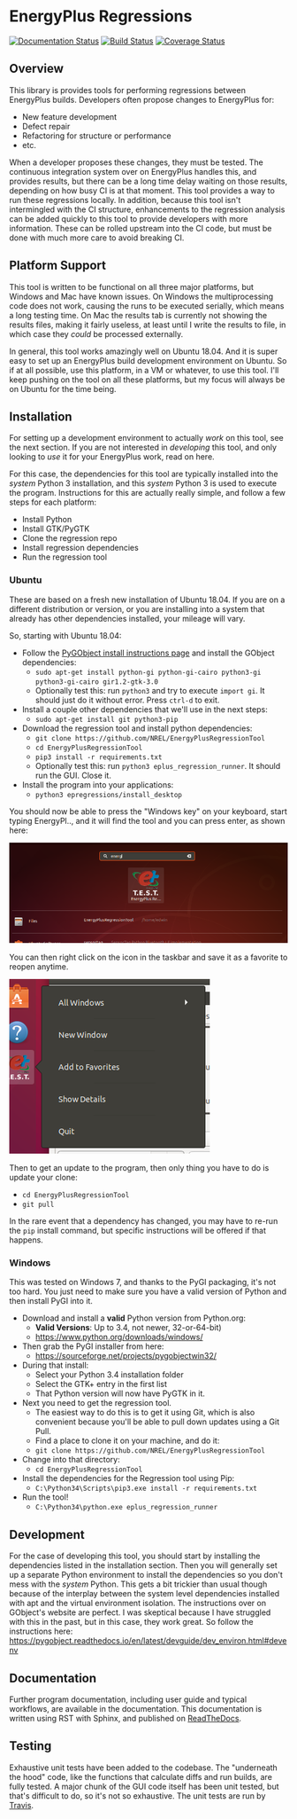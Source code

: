 # EnergyPlus Regressions

[![Documentation Status](https://readthedocs.org/projects/energyplusregressiontool/badge/?version=latest)](https://energyplusregressiontool.readthedocs.io/en/latest/?badge=latest)
[![Build Status](https://travis-ci.org/NREL/EnergyPlusRegressionTool.svg?branch=master)](https://travis-ci.org/NREL/EnergyPlusRegressionTool)
[![Coverage Status](https://coveralls.io/repos/github/NREL/EnergyPlusRegressionTool/badge.svg?branch=master)](https://coveralls.io/github/NREL/EnergyPlusRegressionTool?branch=master)

## Overview

This library is provides tools for performing regressions between EnergyPlus builds.
Developers often propose changes to EnergyPlus for:

 - New feature development
 - Defect repair
 - Refactoring for structure or performance
 - etc.

When a developer proposes these changes, they must be tested.
The continuous integration system over on EnergyPlus handles this, and provides results, but there can be a long time delay waiting on those results, depending on how busy CI is at that moment.
This tool provides a way to run these regressions locally.
In addition, because this tool isn't intermingled with the CI structure, enhancements to the regression analysis can be added quickly to this tool to provide developers with more information.
These can be rolled upstream into the CI code, but must be done with much more care to avoid breaking CI.

## Platform Support

This tool is written to be functional on all three major platforms, but Windows and Mac have known issues.
On Windows the multiprocessing code does not work, causing the runs to be executed serially, which means a long testing time.
On Mac the results tab is currently not showing the results files, making it fairly useless, at least until I write the results to file, in which case they _could_ be processed externally.

In general, this tool works amazingly well on Ubuntu 18.04.
And it is super easy to set up an EnergyPlus build development environment on Ubuntu.
So if at all possible, use this platform, in a VM or whatever, to use this tool.
I'll keep pushing on the tool on all these platforms, but my focus will always be on Ubuntu for the time being.

## Installation

For setting up a development environment to actually _work_ on this tool, see the next section.
If you are not interested in _developing_ this tool, and only looking to _use_ it for your EnergyPlus work, read on here.

For this case, the dependencies for this tool are typically installed into the _system_ Python 3 installation, and this _system_ Python 3 is used to execute the program.
Instructions for this are actually really simple, and follow a few steps for each platform:
- Install Python
- Install GTK/PyGTK
- Clone the regression repo
- Install regression dependencies
- Run the regression tool

### Ubuntu

These are based on a fresh new installation of Ubuntu 18.04.
If you are on a different distribution or version, or you are installing into a system that already has other dependencies installed, your mileage will vary.

So, starting with Ubuntu 18.04:

- Follow the [PyGObject install instructions page](https://pygobject.readthedocs.io/en/latest/getting_started.html) and install the GObject dependencies:
  - `sudo apt-get install python-gi python-gi-cairo python3-gi python3-gi-cairo gir1.2-gtk-3.0`
  - Optionally test this: run `python3` and try to execute `import gi`.  It should just do it without error.  Press `ctrl-d` to exit.
- Install a couple other dependencies that we'll use in the next steps:
  - `sudo apt-get install git python3-pip`
- Download the regression tool and install python dependencies:
  - `git clone https://github.com/NREL/EnergyPlusRegressionTool`
  - `cd EnergyPlusRegressionTool`
  - `pip3 install -r requirements.txt`
  - Optionally test this: run `python3 eplus_regression_runner`.  It should run the GUI.  Close it.
- Install the program into your applications:
  - `python3 epregressions/install_desktop`

You should now be able to press the "Windows key" on your keyboard, start typing EnergyPl.., and it will find the tool and you can press enter, as shown here:

![ActivitiesSearchImage](/media/activities_search.png?raw=true "ActivitiesSearchImage")

You can then right click on the icon in the taskbar and save it as a favorite to reopen anytime.

![AddToFavorites](/media/add_to_favorites.png?raw=true "AddToFavorites")

Then to get an update to the program, then only thing you have to do is update your clone:

- `cd EnergyPlusRegressionTool`
- `git pull`

In the rare event that a dependency has changed, you may have to re-run the `pip` install command, but specific instructions will be offered if that happens.

### Windows

This was tested on Windows 7, and thanks to the PyGI packaging, it's not too hard.
You just need to make sure you have a valid version of Python and then install PyGI into it.

- Download and install a **valid** Python version from Python.org:
  - **Valid Versions**: Up to 3.4, not newer, 32-or-64-bit)
  - https://www.python.org/downloads/windows/
- Then grab the PyGI installer from here:
  - https://sourceforge.net/projects/pygobjectwin32/
- During that install:
  - Select your Python 3.4 installation folder
  - Select the GTK+ entry in the first list
  - That Python version will now have PyGTK in it.
- Next you need to get the regression tool.
  - The easiest way to do this is to get it using Git, which is also convenient because you'll be able to pull down updates using a Git Pull.
  - Find a place to clone it on your machine, and do it:
  - `git clone https://github.com/NREL/EnergyPlusRegressionTool`
- Change into that directory:
  - `cd EnergyPlusRegressionTool`
- Install the dependencies for the Regression tool using Pip:
  - `C:\Python34\Scripts\pip3.exe install -r requirements.txt`
- Run the tool!
  - `C:\Python34\python.exe eplus_regression_runner`

## Development

For the case of developing this tool, you should start by installing the dependencies listed in the installation section.
Then you will generally set up a separate Python environment to install the dependencies so you don't mess with the _system_ Python.
This gets a bit trickier than usual though because of the interplay between the system level dependencies installed with apt and the virtual environment isolation.
The instructions over on GObject's website are perfect.
I was skeptical because I have struggled with this in the past, but in this case, they work great.
So follow the instructions here: https://pygobject.readthedocs.io/en/latest/devguide/dev_environ.html#devenv

## Documentation

Further program documentation, including user guide and typical workflows, are available in the documentation.
This documentation is written using RST with Sphinx, and published on [ReadTheDocs](https://energyplusregressiontool.readthedocs.io/en/latest/).

## Testing

Exhaustive unit tests have been added to the codebase.
The "underneath the hood" code, like the functions that calculate diffs and run builds, are fully tested.
A major chunk of the GUI code itself has been unit tested, but that's difficult to do, so it's not so exhaustive.
The unit tests are run by [Travis](https://travis-ci.org/NREL/EnergyPlusRegressionTool).
